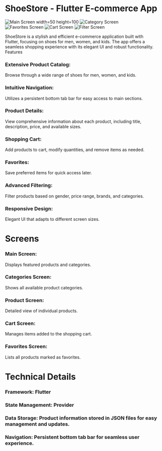 # ShoeStore - Flutter E-commerce App

![Main Screen](https://github.com/5-abdulsami/flutter_provider_ecommerce_app/blob/main/assets/screenshots/main_screen.jpg?raw=true) width=50 height=100
![Category Screen](https://github.com/5-abdulsami/flutter_provider_ecommerce_app/blob/main/assets/screenshots/kids_category.jpg?raw=true)
![Favorites Screen](https://github.com/5-abdulsami/flutter_provider_ecommerce_app/blob/main/assets/screenshots/favorites_screen.jpg?raw=true)
![Cart Screen](https://github.com/5-abdulsami/flutter_provider_ecommerce_app/blob/main/cart_screen.jpg?raw=true)
![Filter Screen](https://github.com/5-abdulsami/flutter_provider_ecommerce_app/blob/main/assets/screenshots/filter_screen.jpg?raw=true)


ShoeStore is a stylish and efficient e-commerce application built with Flutter, focusing on shoes for men, women, and kids. The app offers a seamless shopping experience with its elegant UI and robust functionality.
Features

### Extensive Product Catalog: 
  Browse through a wide range of shoes for men, women, and kids.
### Intuitive Navigation: 
  Utilizes a persistent bottom tab bar for easy access to main sections.
### Product Details: 
  View comprehensive information about each product, including title, description, price, and available sizes.
### Shopping Cart: 
  Add products to cart, modify quantities, and remove items as needed.
### Favorites: 
  Save preferred items for quick access later.
### Advanced Filtering: 
  Filter products based on gender, price range, brands, and categories.
### Responsive Design: 
Elegant UI that adapts to different screen sizes.

# Screens

### Main Screen:
  Displays featured products and categories.
### Categories Screen:
  Shows all available product categories.
### Product Screen:
  Detailed view of individual products.
### Cart Screen:
  Manages items added to the shopping cart.
### Favorites Screen:
  Lists all products marked as favorites.

# Technical Details

### Framework: Flutter
### State Management: Provider
### Data Storage: Product information stored in JSON files for easy management and updates.
### Navigation: Persistent bottom tab bar for seamless user experience.
